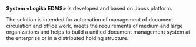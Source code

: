 
**System «Logika EDMS»** is developed and based on Jboss platform. 

The solution is intended for automation of management of document circulation and office work, meets the requirements of medium and large organizations and helps to build a unified document management system at the enterprise or in a distributed holding structure.

